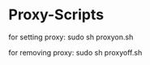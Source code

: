 # Proxy-Scripts
for setting proxy: 
sudo sh proxyon.sh <host> <port>

for removing proxy: 
sudo sh proxyoff.sh
